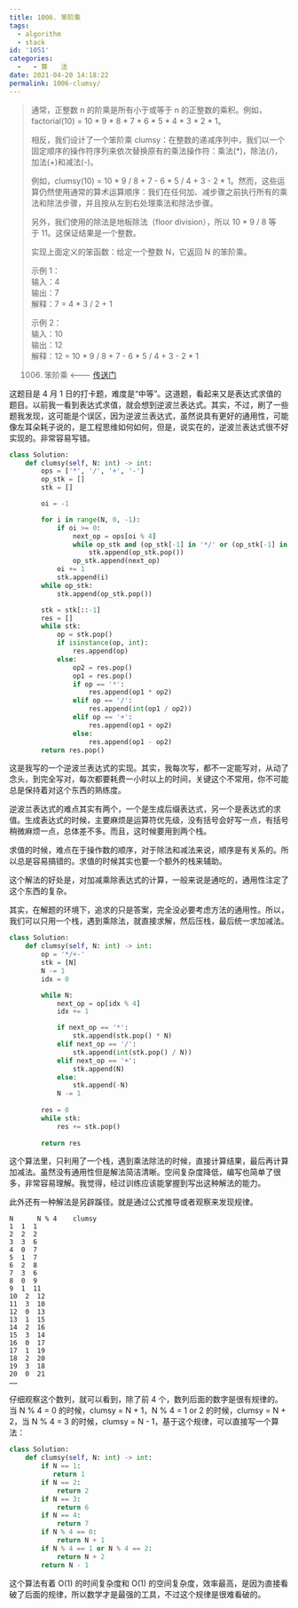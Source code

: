 ```yaml
---
title: 1006. 笨阶乘
tags:
  - algorithm
  - stack
id: '1051'
categories:
  -   - 算　　法
date: 2021-04-20 14:18:22
permalink: 1006-clumsy/
---
```


> 通常，正整数 n 的阶乘是所有小于或等于 n 的正整数的乘积。例如，factorial(10) = 10 * 9 * 8 * 7 * 6 * 5 * 4 * 3 * 2 * 1。
> 
> 相反，我们设计了一个笨阶乘 clumsy：在整数的递减序列中，我们以一个固定顺序的操作符序列来依次替换原有的乘法操作符：乘法(*)，除法(/)，加法(+)和减法(-)。
> 
> 例如，clumsy(10) = 10 * 9 / 8 + 7 - 6 * 5 / 4 + 3 - 2 * 1。然而，这些运算仍然使用通常的算术运算顺序：我们在任何加、减步骤之前执行所有的乘法和除法步骤，并且按从左到右处理乘法和除法步骤。
> 
> 另外，我们使用的除法是地板除法（floor division），所以 10 * 9 / 8 等于 11。这保证结果是一个整数。
> 
> 实现上面定义的笨函数：给定一个整数 N，它返回 N 的笨阶乘。
> 
> 示例 1：  
> 输入：4  
> 输出：7  
> 解释：7 = 4 * 3 / 2 + 1  
> 
> 示例 2：  
> 输入：10  
> 输出：12  
> 解释：12 = 10 * 9 / 8 + 7 - 6 * 5 / 4 + 3 - 2 * 1
> 
> 1006. 笨阶乘 <--- [传送门](https://leetcode-cn.com/problems/clumsy-factorial)
<!-- more -->
这题目是 4 月 1 日的打卡题，难度是“中等”。这道题，看起来又是表达式求值的题目。以前我一看到表达式求值，就会想到逆波兰表达式。其实，不过，刷了一些题我发现，这可能是个误区，因为逆波兰表达式，虽然说具有更好的通用性，可能像左耳朵耗子说的，是工程思维如何如何，但是，说实在的，逆波兰表达式很不好实现的。非常容易写错。

```python
class Solution:
    def clumsy(self, N: int) -> int:
        ops = ['*', '/', '+', '-']
        op_stk = []
        stk = []

        oi = -1

        for i in range(N, 0, -1):
            if oi >= 0:
                next_op = ops[oi % 4]
                while op_stk and (op_stk[-1] in '*/' or (op_stk[-1] in '+-' and next_op in '+-')):
                    stk.append(op_stk.pop())
                op_stk.append(next_op)
            oi += 1
            stk.append(i)
        while op_stk:
            stk.append(op_stk.pop())

        stk = stk[::-1]
        res = []
        while stk:
            op = stk.pop()
            if isinstance(op, int):
                res.append(op)
            else:
                op2 = res.pop()
                op1 = res.pop()
                if op == '*':
                    res.append(op1 * op2)
                elif op == '/':
                    res.append(int(op1 / op2))
                elif op == '+':
                    res.append(op1 + op2)
                else:
                    res.append(op1 - op2)
        return res.pop()
```

这是我写的一个逆波兰表达式的实现。其实，我每次写，都不一定能写对，从动了念头，到完全写对，每次都要耗费一小时以上的时间，关键这个不常用，你不可能总是保持着对这个东西的熟练度。

逆波兰表达式的难点其实有两个，一个是生成后缀表达式，另一个是表达式的求值。生成表达式的时候，主要麻烦是运算符优先级，没有括号会好写一点，有括号稍微麻烦一点，总体差不多。而且，这时候要用到两个栈。

求值的时候，难点在于操作数的顺序，对于除法和减法来说，顺序是有关系的。所以总是容易搞错的。求值的时候其实也要一个额外的栈来辅助。

这个解法的好处是，对加减乘除表达式的计算，一般来说是通吃的，通用性注定了这个东西的复杂。

其实，在解题的环境下，追求的只是答案，完全没必要考虑方法的通用性。所以，我们可以只用一个栈，遇到乘除法，就直接求解，然后压栈，最后统一求加减法。

```python
class Solution:
    def clumsy(self, N: int) -> int:
        op = '*/+-'
        stk = [N]
        N -= 1
        idx = 0

        while N:
            next_op = op[idx % 4]
            idx += 1

            if next_op == '*':
                stk.append(stk.pop() * N)
            elif next_op == '/':
                stk.append(int(stk.pop() / N))
            elif next_op == '+':
                stk.append(N)
            else:
                stk.append(-N)
            N -= 1
        
        res = 0
        while stk:
            res += stk.pop()
        
        return res
```

这个算法里，只利用了一个栈，遇到乘法除法的时候，直接计算结果，最后再计算加减法。虽然没有通用性但是解法简洁清晰。空间复杂度降低，编写也简单了很多，非常容易理解。我觉得，经过训练应该能掌握到写出这种解法的能力。

此外还有一种解法是另辟蹊径。就是通过公式推导或者观察来发现规律。

```generic
N      N % 4    clumsy
1  1  1
2  2  2
3  3  6
4  0  7
5  1  7
6  2  8
7  3  6
8  0  9
9  1  11
10  2  12
11  3  10
12  0  13
13  1  15
14  2  16
15  3  14
16  0  17
17  1  19
18  2  20
19  3  18
20  0  21
……
```

仔细观察这个数列，就可以看到，除了前 4 个，数列后面的数字是很有规律的。当 N % 4 = 0 的时候，clumsy = N + 1，N % 4 = 1 or 2 的时候，clumsy = N + 2，当 N % 4 = 3 的时候，clumsy = N - 1，基于这个规律，可以直接写一个算法：

```python
class Solution:
    def clumsy(self, N: int) -> int:
        if N == 1:
           return 1
        if N == 2:
            return 2
        if N == 3:
            return 6
        if N == 4:
            return 7
        if N % 4 == 0:
            return N + 1
        if N % 4 == 1 or N % 4 == 2:
            return N + 2
        return N - 1 
```

这个算法有着 O(1) 的时间复杂度和 O(1) 的空间复杂度，效率最高，是因为直接看破了后面的规律，所以数学才是最强的工具，不过这个规律是很难看破的。